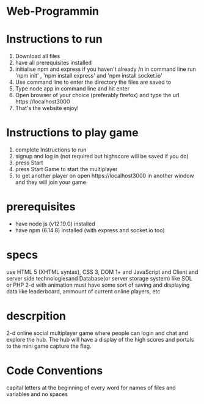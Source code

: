 # Web-Programmin
# Instructions to run
1) Download all files
2) have all prerequisites installed
3) initialise npm and express if you haven't already
/n in command line run 'npm init' , 'npm install express' and 'npm install socket.io'
4) Use command line to enter the directory the files are saved to
5) Type node app in command line and hit enter
6) Open browser of your choice (preferably firefox) and type the url  https://localhost3000
7) That's the website enjoy!
# Instructions to play game
1) complete Instructions to run
2) signup and log in (not required but highscore will be saved if you do)
3) press Start
4) press Start Game to start the multiplayer
5) to get another player on open https://localhost3000 in another window and they will join your game
# prerequisites
- have node js (v12.19.0) installed
- have npm (6.14.8) installed (with express and socket.io too)
# specs
use HTML 5 (XHTML syntax), CSS 3, DOM 1+ and JavaScript and Client and server side technologiesand Database(or server storage system) like SOL or PHP
2-d with animation
must have some sort of saving and displaying data like leaderboard, ammount of current online players, etc
# descrpition
2-d online social multiplayer game where people can login and chat and explore the hub. The hub will have a display of the high scores and portals to the mini game capture the flag.

# Code Conventions
capital letters at the beginning of every word for names of files and variables and no spaces
